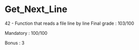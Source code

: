 # Get_Next_Line
42 - Function that reads a file line by line
Final grade : 103/100

Mandatory : 100/100

Bonus : 3
